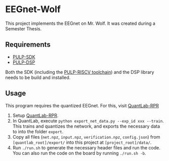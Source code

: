 # EEGnet-Wolf

This project implements the EEGnet on Mr. Wolf. It was created during a Semester Thesis.

## Requirements

- [PULP-SDK](https://github.com/pulp-platform/pulp-sdk "PULP-SDK repository")
- [PULP-DSP](https://github.com/pulp-platform/pulp-dsp "PULP-DSP repository")

Both the SDK (including the [PULP-RISCV toolchain](https://github.com/pulp-platform/pulp-riscv-gnu-toolchain "PULP RISCV Toolchain Repository")) and the DSP library needs to be build and installed.

## Usage

This program requires the quantized EEGnet. For this, visit [QuantLab-RPR](https://github.com/xiaywang/QuantLab/tree/d4b3b563fa49c8e1243490d39d4a5c36d64d74b4 "Quantlab-RPR including EEGNet")
1. Setup [QuantLab-RPR](https://github.com/xiaywang/QuantLab/tree/d4b3b563fa49c8e1243490d39d4a5c36d64d74b4 "Quantlab-RPR including EEGNet").
2. In QuantLab, execute `python export_net_data.py --exp_id xxx --train`. This trains and quantizes the network, and exports the necessary data to into the folder `export`.
3. Copy all files (`net.npz`, `input.npz`, `verification.npz`, `config.json`) from `[quantlab_root]/export/` into this project at `[project_root]/data/`.
4. Run `./run.sh` to generate the necessary header files and run the code. You can also run the code on the board by running `./run.sh -b`.
